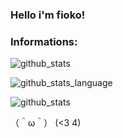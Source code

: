 ### Hello i'm fioko!

### Informations:

![github_stats](https://github-readme-stats.vercel.app/api?username=dolcej0lly&show_icons=true&theme=radical&include_all_commits=true)

![github_stats_language](https://github-readme-stats.vercel.app/api/top-langs/?username=dolcej0lly&theme=radical&layout=compact)

![github_stats](https://github-readme-stats.vercel.app/api?username=dolcej0lly&show_icons=true&theme=radical)


（＾ω＾） (<3 4)
